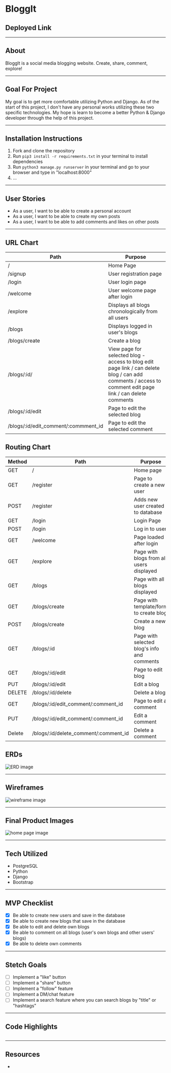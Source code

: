 # BloggIt

## Deployed Link

___
## About
BloggIt is a social media blogging website. Create, share, comment, explore!

___
## Goal For Project
My goal is to get more comfortable utilizing Python and Django. As of the start of this project, I don't have any personal works utilizing these two specific technologies. My hope is learn to become a better Python & Django developer through the help of this project.

___
## Installation Instructions
1. Fork and clone the repository
2. Run `pip3 install -r requirements.txt` in your terminal to install dependencies
3. Run `python3 manage.py runserver` in your terminal and go to your browser and type in "localhost:8000"
4. ...

___
## User Stories
- As a user, I want to be able to create a personal account
- As a user, I want to be able to create my own posts
- As a user, I want to be able to add comments and likes on other posts
___

## URL Chart
| Path | Purpose |
| ------ | ---- |
| / | Home Page
| /signup | User registration page 
| /login | User login page 
| /welcome | User welcome page after login
| /explore | Displays all blogs chronologically from all users
| /blogs | Displays logged in user's blogs
| /blogs/create | Create a blog
| /blogs/:id/ | View page for selected blog - access to blog edit page link / can delete blog / can add comments / access to comment edit page link / can delete comments
| /blogs/:id/edit | Page to edit the selected blog 
| /blogs/:id/edit_comment/:commment_id | Page to edit the selected comment


## Routing Chart
| Method | Path | Purpose |
| ------ | ---- | ------- |
| GET | / | Home page
| GET | /register | Page to create a new user
| POST | /register | Adds new user created to database
| GET | /login | Login Page
| POST | /login | Log in to user
| GET | /welcome | Page loaded after login
| GET | /explore | Page with blogs from all users displayed
| GET | /blogs | Page with all blogs displayed
| GET | /blogs/create | Page with template/form to create blog
| POST | /blogs/create | Create a new blog
| GET | /blogs/:id | Page with selected blog's info and comments
| GET | /blogs/:id/edit | Page to edit blog
| PUT | /blogs/:id/edit | Edit a blog
| DELETE | /blogs/:id/delete | Delete a blog
| GET | /blogs/:id/edit_comment/:comment_id | Page to edit a comment
| PUT | /blogs/:id/edit_comment/:comment_id | Edit a comment
| Delete | /blogs/:id/delete_comment/:comment_id | Delete a comment


## ERDs
![ERD image](blog.drawio.png)
___

## Wireframes
![wireframe image](bloggit-wireframe.drawio.png)
___
## Final Product Images
![home page image](/)
___
## Tech Utilized
- PostgreSQL
- Python
- Django
- Bootstrap
___

## MVP Checklist
- [X] Be able to create new users and save in the database
- [X] Be able to create new blogs that save in the database
- [X] Be able to edit and delete own blogs
- [X] Be able to comment on all blogs (user's own blogs and other users' blogs)
- [X] Be able to delete own comments
___

## Stetch Goals
- [ ] Implement a "like" button
- [ ] Implement a "share" button
- [ ] Implement a "follow" feature
- [ ] Implement a DM/chat feature
- [ ] Implement a search feature where you can search blogs by "title" or "hashtags"
___

## Code Highlights
```javascript
```
___

## Resources
- 